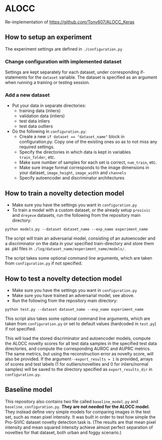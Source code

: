 # ALOCC
Re-implementation of https://github.com/Tony607/ALOCC_Keras

## How to setup an experiment
The experiment settings are defined in ```./configuration.py```

### Change configuration with implemented dataset
Settings are kept separately for each dataset, under corresponding if-statements for the ```dataset``` variable. The dataset is specified as an argument when running a training or testing session.


### Add a new dataset
* Put your data in separate directories:
    * training data (inliers)
    * validation data (inliers)
    * test data inliers
    * test data outliers
* Do the following in ```configuration.py```:
    * Create a new ```if dataset == "dataset_name"``` block in configuration.py. Copy one of the existing ones so as to not miss any required settings. 
    * Specify the directories in which data is kept in variables ```train_folder```, etc.
    * Make sure number of samples for each set is correct, ```num_train```, etc.
    * Make sure image format corresponds to the image dimensions in your dataset, ```image_height```, ```image_width``` and ```channels```
     * Specify autoencoder and discriminator architectures

## How to train a novelty detection model
* Make sure you have the settings you want in ```configuration.py```
* To train a model with a custom dataset, or the already setup ```prosivic``` and ```dreyeve``` datasets, run the following from the repository main directory:
```
python models.py --dataset dataset_name --exp_name experiment_name
```


The script will train an adversarial model, consisting of an autoencoder and a discriminator on the data in your specified train-directory and store them as .pkl files in ```./log/dataset_name/experiment_name/models/```.

The script takes some optional command line arguments, which are taken from ```configuration.py``` if not specified.

## How to test a novelty detection model
* Make sure you have the settings you want in ```configuration.py```
* Make sure you have trained an adversarial model, see above.
* Run the following from the repository main directory:
```
python test.py --dataset dataset_name --exp_name experiment_name
```
This script also takes some optional command line arguments, which are taken from ```configuration.py``` or set to default values (hardcoded in ```test.py```) if not specified.

This will load the stored discriminator and autoencoder models, compute the ALOCC novelty scores for all test data samples in the specified test data directories, and compute the corresponding AUROC and AUPRC metrics. The same metrics, but using the reconstruction error as novelty score, will also be provided. If the argument```--export_results = 1``` is provided, arrays of scores and test labels (1 for outliers/novelties and 0 for inliers/normal samples) will be saved to the directory specified as ```export_results_dir``` in ```configuration.py```.

## Baseline model
This repository also contains two file called ```baseline_model.py``` and ```baseline_configuration.py```. **They are not needed for the ALOCC model.** They instead define very simple models for comparing images in the test set, such as mean pixel intensity. It was built in order to test how simple the Pro-SiVIC dataset novelty detection task is. (The results are that mean pixel intensity and mean squared intensity achieve almost perfect separation of novelties for that dataset, both urban and foggy scenario.)
